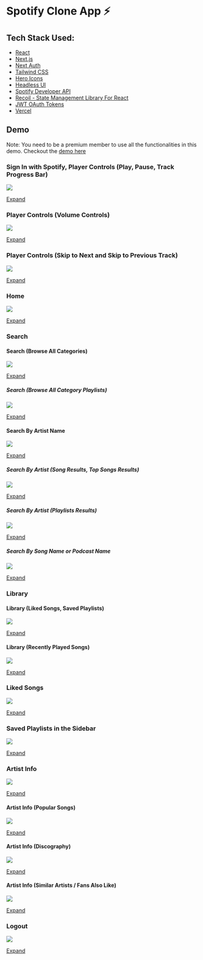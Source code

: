 # Spotify Clone App ⚡

## Tech Stack Used:

- [React](https://reactjs.org/)
- [Next.js](https://nextjs.org/)
- [Next Auth](https://next-auth.js.org/)
- [Tailwind CSS](https://tailwindcss.com/docs/guides/nextjs)
- [Hero Icons](https://heroicons.com/)
- [Headless UI](https://headlessui.com/)
- [Spotify Developer API](https://developer.spotify.com/)
- [Recoil - State Management Library For React](https://recoiljs.org/)
- [JWT OAuth Tokens](https://jwt.io/)
- [Vercel](https://vercel.com/)

## Demo

Note: You need to be a premium member to use all the functionalities in this demo.
Checkout the [demo here](https://spotify-clone-valyndsilva.vercel.app/)

### Sign In with Spotify, Player Controls (Play, Pause, Track Progress Bar)

![](/public/gifs/1.login-player-play-pause-progress-bar.gif)

[Expand](/public/demos/1.login-player-play-pause-progress-bar.mp4)

### Player Controls (Volume Controls)

![](/public/gifs/2.player-volume-control.gif)

[Expand](/public/demos/2.player-volume-control.mp4)

### Player Controls (Skip to Next and Skip to Previous Track)

![](/public/gifs/3.player-next-prev-song.gif)

[Expand](/public/demos/3.player-next-prev-song.mp4)

### Home

![](/public/gifs/4.home.gif)

[Expand](/public/demos/4.home.mp4)

### Search

#### Search (Browse All Categories)

![](/public/gifs/5.search-browse-all-categories.gif)

[Expand](/public/demos/5.search-browse-all-categories.mp4)

##### Search (Browse All Category Playlists)

![](/public/gifs/6.browse-all-categories-playlists.gif)

[Expand](/public/demos/6.browse-all-categories-playlists.mp4)

#### Search By Artist Name

![](/public/gifs/7.Search.gif)

[Expand](/public/demos/7.Search.mp4)

##### Search By Artist (Song Results, Top Songs Results)

![](/public/gifs/8a.song-results-top-songs.gif)

[Expand](/public/demos/8a.song-results-top-songs.mp4)

##### Search By Artist (Playlists Results)

![](/public/gifs/8b.search-artist-playlist.gif)

[Expand](/public/demos/8b.search-artist-playlist.mp4)

##### Search By Song Name or Podcast Name

![](/public/gifs/9.search-by-song-podcast.gif)

[Expand](/public/demos/9.search-by-song-podcast.mp4)

### Library

#### Library (Liked Songs, Saved Playlists)

![](/public/gifs/10.library-saved-playlist-liked-songs.gif)

[Expand](/public/demos/10.library-saved-playlist-liked-songs.mp4)

#### Library (Recently Played Songs)

![](/public/gifs/11.library-recently-played.gif)

[Expand](/public/demos/11.library-recently-played.mp4)

### Liked Songs

![](/public/gifs/12.Liked-songs.gif)

[Expand](/public/demos/12.Liked-songs.mp4)

### Saved Playlists in the Sidebar

![](/public/gifs/13.saved-playlists-sidebar.gif)

[Expand](/public/demos/13.saved-playlists-sidebar.mp4)

### Artist Info

![](/public/gifs/14.artist.gif)

[Expand](/public/demos/14.artist.mp4)

#### Artist Info (Popular Songs)

![](/public/gifs/14a.artist-popular-songs.gif)

[Expand](/public/demos/14a.artist-popular-songs.mp4)

#### Artist Info (Discography)

![](/public/gifs/14b.artist-discography.gif)

[Expand](/public/demos/14b.artist-discography.mp4)

#### Artist Info (Similar Artists / Fans Also Like)

![](/public/gifs/14c.artist-similar.gif)

[Expand](/public/demos/14c.artist-similar.mp4)

### Logout

![](/public/gifs/15.signout.gif)

[Expand](/public/demos/15.signout.mp4)
